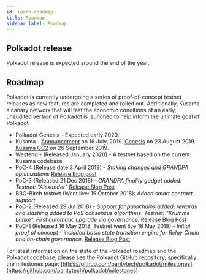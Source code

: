```yaml
---
id: learn-roadmap
title: Roadmap
sidebar_label: Roadmap
---
```


## Polkadot release

Polkadot release is expected around the end of the year.

## Roadmap

Polkadot is currently undergoing a series of proof-of-concept testnet releases as new features are completed and rolled out. Additionally, Kusama a canary network that will test the economic conditions of an early, unaudited version of Polkadot is launched to help inform the ultimate goal of Polkadot.

- Polkadot Genesis - Expected early 2020.
- Kusama - [Announcement](https://polkadot.network/kusama-network-the-canary-network/) on 16 July, 2019. [Genesis](https://polkadot.network/kusama-rollout-and-governance/) on 23 August 2019. [Kusama CC2](https://polkadot.network/kusama-cc2/) on 26 September 2019.
- Westend - (Released January 2020) - A testnet based on the current Kusama codebase.
- PoC-4 (Release date 3 April 2019) - _Staking changes and GRANDPA optimizations_ [Release Blog post](https://medium.com/polkadot-network/polkadot-proof-of-concept-4-arrives-with-new-ways-to-stake-3b27037346cc)
- PoC-3 (Released 21 Dec 2018) - _GRANDPA finality gadget added. Testnet: "Alexander"_ [Release Blog Post](https://medium.com/coinmonks/polkadot-hello-world-3-poc-3-on-substrate-is-here-c45d100f72e3)
- BBQ-Birch testnet (Went live: 15 October 2018): _Added smart contract support._
- PoC-2 (Released 29 Jul 2018) - _Support for parachains added; rewards and slashing added to PoS consensus algorithms. Testnet: "Krumme Lanke". First automatic upgrade via governance._ [Release Blog Post](https://medium.com/polkadot-network/polkadot-poc-2-is-here-parachains-runtime-upgrades-and-libp2p-networking-7035bb141c25)
- PoC-1 (Released 16 May 2018, Testnet went live 18 May 2018) - _Initial proof of concept - included basic state transition engine for Relay Chain and on-chain governance._ [Release Blog Post](https://medium.com/polkadot-network/now-live-polkadot-proof-of-concept-1-3e718512a8d)

For latest information on the state of the Polkadot roadmap and the Polkadot codebase, please see the Polkadot GitHub repository, specifically the milestones page: [https://github.com/paritytech/polkadot/milestones](https://github.com/paritytech/polkadot/milestones)
